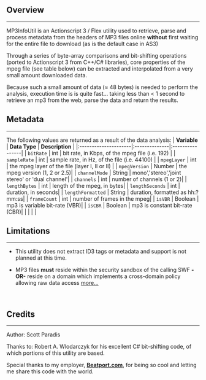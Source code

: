 ## Overview ##

---

MP3InfoUtil is an Actionscript 3 / Flex utility used to retrieve, parse and process metadata from the headers of MP3 files online **without** first waiting for the entire file to download (as is the default case in AS3)

Through a series of byte-array comparisons and bit-shifting operations (ported to Actionscript 3 from C++/C# libraries), core properties of the mpeg file (see table below) can be extracted and interpolated from a very small amount downloaded data.

Because such a small amount of data (≈ 48 bytes) is needed to perform the analysis, execution time is is quite fast... taking less than < 1 second to retrieve an mp3 from the web, parse the data and return the results.
<br />

## Metadata ##

---

The following values are returned as a result of the data analysis:
| **Variable**         | **Data Type** | **Description** |
|:---------------------|:--------------|:----------------|
| `bitRate`            |  int          | bit rate, in Kbps, of the mpeg file (i.e. 192) |
| `sampleRate`         | int           | sample rate, in Hz, of the file (i.e. 44100) |
| `mpegLayer`          |  int          | the mpeg layer of the file (layer I, II or II) |
| `mpegVersion`        |  Number       | the mpeg version (1, 2 or 2.5)|
| `channelMode`        |  String       | mono','stereo','joint stereo' or 'dual channel'|
| `channels`           |  int          | number of channels (1 or 2)|
| `lengthBytes`        |  int          | length of the mpeg, in bytes|
| `lengthSeconds`      |  int          | duration, in seconds|
| `lengthFormatted`    |  String       | duration, formatted as hh:?mm:ss|
| `frameCount`         |  int          | number of frames in the mpeg|
| `isVBR`              |  Boolean      | mp3 is variable bit-rate (VBR)|
| `isCBR`              |  Boolean      | mp3 is constant bit-rate (CBR)|
|                      |               |                               |
<br />

## Limitations ##

---

  * This utility does not extract ID3 tags or metadata and support is not planned at this time.

  * MP3 files **must** reside within the security sandbox of the calling SWF **-OR-** reside on a domain which implements a cross-domain policy allowing raw data access [more...](http://livedocs.adobe.com/flex/3/html/help.html?content=05B_Security_04.html)
<br />

## Credits ##

---

Author: Scott Paradis

Thanks to: Robert A. Wlodarczyk for his excellent C# bit-shifting code, of which portions of this utility are based.

Special thanks to my employer, **[Beatport.com](https://www.beatport.com)**, for being so cool and letting me share this code with the world.

